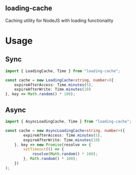 ## loading-cache
Caching utility for NodeJS with loading functionality


# Usage

## Sync
```typescript
import { LoadingCache, Time } from "loading-cache";

const cache = new LoadingCache<string, number>({
    expireAfterAccess: Time.minutes(5),
    expireAfterWrite: Time.minutes(10)
}, key => Math.random() * 100);
```

## Async
```typescript
import { AsyncLoadingCache, Time } from "loading-cache";

const cache = new AsyncLoadingCache<string, number>({
        expireAfterAccess: Time.minutes(5),
        expireAfterWrite: Time.minutes(10)
    }, key => new Promise(resolve => {
        setTimeout(() => {
            resolve(Math.random() * 100);
        }, Math.random() * 100);
    })
);
```
